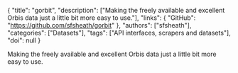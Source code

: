 {
  "title": "gorbit",
  "description": ["Making the freely available and excellent Orbis data just a little bit more easy to use."],
  "links": {
    "GitHub": "https://github.com/sfsheath/gorbit"
  },
  "authors": ["sfsheath"],
  "categories": ["Datasets"],
  "tags": ["API interfaces, scrapers and datasets"],
  "doi": null
}

<!-- Generated by csv2md.R – do not edit by hand -->

Making the freely available and excellent Orbis data just a little bit more easy to use.